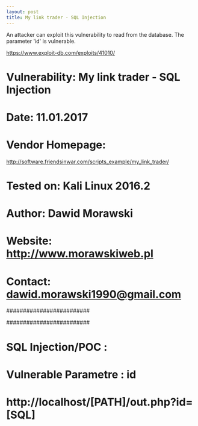 ```yaml
---
layout: post
title: My link trader - SQL Injection 
---
```


An attacker can exploit this vulnerability to read from the database. The parameter 'id' is vulnerable.

https://www.exploit-db.com/exploits/41010/

# Vulnerability: My link trader - SQL Injection
# Date: 11.01.2017
# Vendor Homepage:
http://software.friendsinwar.com/scripts_example/my_link_trader/
# Tested on: Kali Linux 2016.2
# Author: Dawid Morawski
# Website: http://www.morawskiweb.pl
# Contact: dawid.morawski1990@gmail.com
#########################
 
#########################
# SQL Injection/POC :
# Vulnerable Parametre : id
# http://localhost/[PATH]/out.php?id=[SQL]
